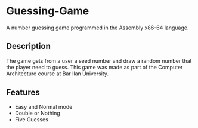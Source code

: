 # Guessing-Game
A number guessing game programmed in the Assembly x86-64 language. 

## Description
The game gets from a user a seed number and draw a random number that the player need to guess. 
This game was made as part of the Computer Architecture course at Bar Ilan University.

## Features
- Easy and Normal mode
- Double or Nothing
- Five Guesses

